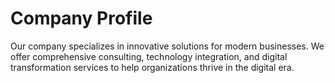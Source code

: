# Company Profile

Our company specializes in innovative solutions for modern businesses. We offer comprehensive consulting, technology integration, and digital transformation services to help organizations thrive in the digital era.
